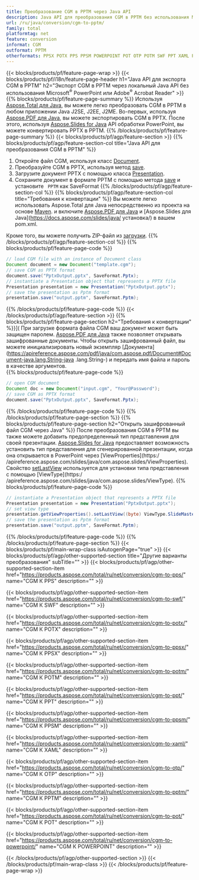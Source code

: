 ```yaml
---
title: Преобразование CGM в PPTM через Java API
description: Java API для преобразования CGM в PPTM без использования Microsoft Word
url: /ru/java/conversion/cgm-to-pptm/
family: total
platformtag: net
feature: conversion
informat: CGM
outformat: PPTM
otherformats: PPSX POTX PPS PPSM POWERPOINT POT OTP POTM SWF PPT XAML PPTM
---
```

{{< blocks/products/pf/feature-page-wrap >}}
{{< blocks/products/pf/i18n/feature-page-header h1="Java API для экспорта CGM в PPTM" h2="Экспорт CGM в PPTM через локальный Java API без использования Microsoft<sup>&reg;</sup> PowerPoint или Adobe<sup>&reg;</sup> Acrobat Reader" >}}
{{% blocks/products/pf/feature-page-summary %}}
Используя [Aspose.Total для Java](https://products.aspose.com/total/java/), вы можете легко преобразовать CGM в PPTM в любом приложении Java J2SE, J2EE, J2ME. Во-первых, используя [Aspose.PDF для Java](https://products.aspose.com/pdf/java/), вы можете экспортировать CGM в PPTX. После этого, используя [Aspose.Slides for Java](https://products.aspose.com/slides/java/) API обработки PowerPoint, вы можете конвертировать PPTX в PPTM.
{{% /blocks/products/pf/feature-page-summary  %}}
{{< blocks/products/pf/agp/feature-section >}}
{{% blocks/products/pf/agp/feature-section-col title="Java API для преобразования CGM в PPTM" %}}
1. Откройте файл CGM, используя класс [Document](https://apireference.aspose.com/pdf/java/com.aspose.pdf/Document).
2. Преобразуйте CGM в PPTX, используя метод [save](https://apireference.aspose.com/pdf/java/com.aspose.pdf/Document#save-java.lang.String-int-).
3. Загрузите документ PPTX с помощью класса [Presentation](https://apireference.aspose.com/slides/java/com.aspose.slides/Presentation).
4. Сохраните документ в формате PPTM с помощью метода [save](https://apireference.aspose.com/slides/java/com.aspose.slides/Presentation#save-java.lang.String-int-) и установите ` PPTM` как SaveFormat
{{% /blocks/products/pf/agp/feature-section-col %}}
{{% blocks/products/pf/agp/feature-section-col title="Требования к конвертации" %}}
Вы можете легко использовать Aspose.Total для Java непосредственно из проекта на основе [Maven](https://repository.aspose.com/webapp/#/artifacts/browse/tree/General/repo/com/aspose/aspose-total). и включите [Aspose.PDF для Java](https://docs.aspose.com/pdf/java/installation/) и [Aspose.Slides для Java](https://docs.aspose.com/slides/java/ установка/) в вашем pom.xml.

Кроме того, вы можете получить ZIP-файл из [загрузки](https://downloads.aspose.com/total/java).
{{% /blocks/products/pf/agp/feature-section-col %}}
{{% blocks/products/pf/feature-page-code %}}

```java
// load CGM file with an instance of Document class
Document document = new Document("template.cgm");
// save CGM as PPTX format 
document.save("PptxOutput.pptx", SaveFormat.Pptx); 
// instantiate a Presentation object that represents a PPTX file
Presentation presentation = new Presentation("PptxOutput.pptx");
// save the presentation as Pptm format
presentation.save("output.pptm", SaveFormat.Pptm);   
```

{{% /blocks/products/pf/feature-page-code %}}
{{< /blocks/products/pf/agp/feature-section >}}
{{% blocks/products/pf/feature-page-section  h2="Требования к конвертации" %}}](
При загрузке формата файла CGM ваш документ может быть защищен паролем. [Aspose.PDF для Java](https://products.aspose.com/pdf/java/) также позволяет открывать зашифрованные документы. Чтобы открыть зашифрованный файл, вы можете инициализировать новый экземпляр [Документа](https://apireference.aspose.com/pdf/java/com.aspose.pdf/Document#Document-java.lang.String-java .lang.String-) и передать имя файла и пароль в качестве аргументов.  
{{% blocks/products/pf/feature-page-code %}}

```java
// open CGM document
Document doc = new Document("input.cgm", "Your@Password");
// save CGM as PPTX format 
document.save("PptxOutput.pptx", SaveFormat.Pptx); 

```

{{% /blocks/products/pf/feature-page-code  %}}
{{% /blocks/products/pf/feature-page-section %}}
{{% blocks/products/pf/feature-page-section  h2="Открыть зашифрованный файл CGM через Java" %}}
После преобразования CGM в PPTM вы также можете добавить предопределенный тип представления для своей презентации. [Aspose.Slides for Java](https://products.aspose.com/slides/java/) предоставляет возможность установить тип представления для сгенерированной презентации, когда она открывается в PowerPoint через [ViewProperties](https:/ /apireference.aspose.com/slides/java/com.aspose.slides/ViewProperties). Свойство [setLastView](https://apireference.aspose.com/slides/java/com.aspose.slides/ViewProperties#setLastView-int-) используется для установки типа представления с помощью [ViewType](https:/ /apireference.aspose.com/slides/java/com.aspose.slides/ViewType). 
{{% blocks/products/pf/feature-page-code %}}

```java
// instantiate a Presentation object that represents a PPTX file
Presentation presentation = new Presentation("PptxOutput.pptx");
// set view type
presentation.getViewProperties().setLastView((byte) ViewType.SlideMasterView);
// save the presentation as Pptm format
presentation.save("output.pptm", SaveFormat.Pptm);    
```

{{% /blocks/products/pf/feature-page-code  %}}
{{% /blocks/products/pf/feature-page-section %}}
{{< blocks/products/pf/main-wrap-class isAutogenPage="true" >}}
{{< blocks/products/pf/agp/other-supported-section title="Другие варианты преобразования" subTitle="" >}}
{{< blocks/products/pf/agp/other-supported-section-item href="https://products.aspose.com/total/ru/net/conversion/cgm-to-pps/" name="CGM К PPS" description="" >}}

{{< blocks/products/pf/agp/other-supported-section-item href="https://products.aspose.com/total/ru/net/conversion/cgm-to-swf/" name="CGM К SWF" description="" >}}

{{< blocks/products/pf/agp/other-supported-section-item href="https://products.aspose.com/total/ru/net/conversion/cgm-to-potx/" name="CGM К POTX" description="" >}}

{{< blocks/products/pf/agp/other-supported-section-item href="https://products.aspose.com/total/ru/net/conversion/cgm-to-ppsx/" name="CGM К PPSX" description="" >}}

{{< blocks/products/pf/agp/other-supported-section-item href="https://products.aspose.com/total/ru/net/conversion/cgm-to-potm/" name="CGM К POTM" description="" >}}

{{< blocks/products/pf/agp/other-supported-section-item href="https://products.aspose.com/total/ru/net/conversion/cgm-to-ppt/" name="CGM К PPT" description="" >}}

{{< blocks/products/pf/agp/other-supported-section-item href="https://products.aspose.com/total/ru/net/conversion/cgm-to-ppsm/" name="CGM К PPSM" description="" >}}

{{< blocks/products/pf/agp/other-supported-section-item href="https://products.aspose.com/total/ru/net/conversion/cgm-to-xaml/" name="CGM К XAML" description="" >}}

{{< blocks/products/pf/agp/other-supported-section-item href="https://products.aspose.com/total/ru/net/conversion/cgm-to-otp/" name="CGM К OTP" description="" >}}

{{< blocks/products/pf/agp/other-supported-section-item href="https://products.aspose.com/total/ru/net/conversion/cgm-to-pptm/" name="CGM К PPTM" description="" >}}

{{< blocks/products/pf/agp/other-supported-section-item href="https://products.aspose.com/total/ru/net/conversion/cgm-to-pot/" name="CGM К POT" description="" >}}

{{< blocks/products/pf/agp/other-supported-section-item href="https://products.aspose.com/total/ru/net/conversion/cgm-to-powerpoint/" name="CGM К POWERPOINT" description="" >}}


{{< /blocks/products/pf/agp/other-supported-section >}}
{{< /blocks/products/pf/main-wrap-class >}}
{{< /blocks/products/pf/feature-page-wrap >}}